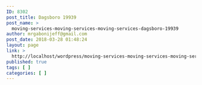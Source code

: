 ```yaml
---
ID: 8302
post_title: Dagsboro 19939
post_name: >
  moving-services-moving-services-moving-services-dagsboro-19939
author: mrgabonijeff@gmail.com
post_date: 2018-03-28 01:48:24
layout: page
link: >
  http://localhost/wordpress/moving-services-moving-services-moving-services-dagsboro-19939/
published: true
tags: [ ]
categories: [ ]
---
```

